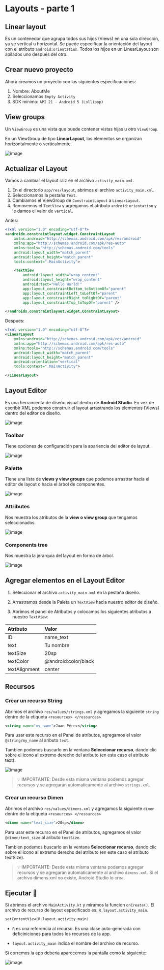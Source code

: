 # Layouts - parte 1

## Linear layout

Es un contenedor que agrupa todos sus hijos (Views) en una sola dirección, ya se vertical u horizontal. Se puede especificar la orientación del layout con el atributo `android:orientation`. Todos los hijos en un LinearLayout son apilados uno después del otro.

## Crear nuevo proyecto

Ahora creamos un proyecto con las siguientes especificaciones:

1. Nombre: AboutMe
2. Seleccionamos `Empty Activity`
3. SDK mínimo: `API 21 - Android 5 (Lollipop)`

## View groups

Un `ViewGroup` es una vista que puede contener vistas hijas u otro `ViewGroup`.

En un ViewGroup de tipo **LinearLayout**, los elementos se organizan horizontalmente o verticalmente.

![image](./images/img12.png)

## Actualizar el Layout

Vamos a cambiar el layout raiz en el archivo `activity_main.xml`.

1. En el directorio `app/res/layout`, abrimos el archivo `activity_main.xml`.
2. Seleccionamos la pestaña `Text`.
3. Cambiamos el ViewGroup de `ConstraintLayout` a `LinearLayout`.
4. Removemos el `TextView` y agregamos el atributo `android:orientation` y le damos el valor de `vertical`.


Antes:

```xml
<?xml version="1.0" encoding="utf-8"?>
<androidx.constraintlayout.widget.ConstraintLayout
    xmlns:android="http://schemas.android.com/apk/res/android"
    xmlns:app="http://schemas.android.com/apk/res-auto"
    xmlns:tools="http://schemas.android.com/tools"
    android:layout_width="match_parent"
    android:layout_height="match_parent"
    tools:context=".MainActivity">

    <TextView
        android:layout_width="wrap_content"
        android:layout_height="wrap_content"
        android:text="Hello World!"
        app:layout_constraintBottom_toBottomOf="parent"
        app:layout_constraintLeft_toLeftOf="parent"
        app:layout_constraintRight_toRightOf="parent"
        app:layout_constraintTop_toTopOf="parent" />

</androidx.constraintlayout.widget.ConstraintLayout>

```

Despues:

```xml
<?xml version="1.0" encoding="utf-8"?>
<LinearLayout
    xmlns:android="http://schemas.android.com/apk/res/android"
    xmlns:app="http://schemas.android.com/apk/res-auto"
    xmlns:tools="http://schemas.android.com/tools"
    android:layout_width="match_parent"
    android:layout_height="match_parent"
    android:orientation="vertical"
    tools:context=".MainActivity">

</LinearLayout>
```

## Layout Editor

Es una herramienta de diseño visual dentro de **Android Studio**. En vez de escribir XML podemos construir el layout arrastrando los elementos (Views) dentro del editor de diseño.

![image](./images/img13.png)

### Toolbar

Tiene opciones de configuración para la apariencia del editor de layout.

![image](./images/img14.png)

### Palette

Tiene una lista de **views y view groups** que podemos arrastrar hacia el editor de layout o hacia el árbol de componentes.

![image](./images/img15.png)

### Attributes

Nos muestra los atributos de la **view o view group** que tengamos seleccionados.

![image](./images/img16.png)

### Components tree

Nos muestra la jerarquia del layout en forma de árbol.

![image](./images/img17.png)

## Agregar elementos en el Layout Editor

1. Seleccionar el archivo `activity_main.xml` en la pestaña diseño.

2. Arrastramos desde la Paleta un `TextView` hacia nuestro editor de diseño.

3. Abrimos el panel de Atributos y colocamos los siguientes atributos a nuestro `TextView`:

| Atributo        | Valor                   |
| :-------------  | :-------------          |
| ID              | name_text               |
| text            | Tu nombre               |
| textSize        | 20sp                    |
| textColor       | @android:color/black    |
| textAlignment   | center                  |

## Recursos

### Crear un recurso String

Abrimos el archivo `res/values/strings.xml` y agregamos la siguiente `string` dentro de la etiqueta `<resources> </resources>`

```xml
<string name="my_name">Juan Pérez</string>
```

Para usar este recurso en el Panel de atributos, agregamos el valor `@string/my_name` al aributo `text`.

Tambien podemos buscarlo en la ventana **Seleccionar recurso**, dando clic sobre el icono al extremo derecho del atributo (en este caso el atributo text).

![image](./images/img18.png)

> 💡 IMPORTANTE: Desde esta misma ventana podemos agregar recursos y se agregarán automaticamente al archivo `strings.xml`.

### Crear un recurso Dimen

Abrimos el archivo `res/values/dimens.xml` y agregamos la siguiente `dimen` dentro de la etiqueta `<resources> </resources>`

```xml
<dimen name="text_size">20sp</dimen>
```

Para usar este recurso en el Panel de atributos, agregamos el valor `@dimen/text_size` al aributo `textSize`.

Tambien podemos buscarlo en la ventana **Seleccionar recurso**, dando clic sobre el icono al extremo derecho del atributo (en este caso el atributo textSize).

> 💡 IMPORTANTE: Desde esta misma ventana podemos agregar recursos y se agregarán automaticamente al archivo `dimens.xml`. Si el archivo dimens.xml no existe, Android Studio lo crea.

## Ejecutar 📱

Si abrimos el archivo `MainActivity.kt` y miramos la funcion `onCreate()`. El archivo de recurso de layout especificado es: `R.layout.activity_main`.

```kotlin
setContentView(R.layout.activity_main)
```

* `R` es una referencia al recurso. Es una clase auto-generada con deficiniciones para todos los recursos de la app.

* `layout.activity_main` indica el nombre del archivo de recurso.

Si corremos la app deberia aparecernos la pantalla como la siguiente:

![image](./images/img19.png)

